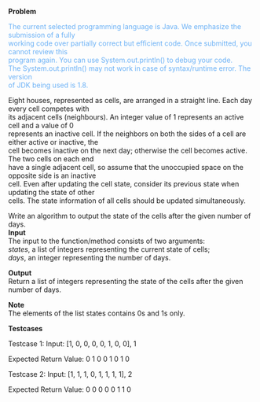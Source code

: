 **Problem**  

<font color="#6bb1f6">The current selected programming language is Java. We emphasize the submission of a fully</br>
working code over partially correct but efficient code. Once submitted, you cannot review this</br>
program again. You can use System.out.println() to debug your code.</br>
The System.out.println() may not work in case of syntax/runtime error. The version</br>
of JDK being used is 1.8.</font>

Eight houses, represented as cells, are arranged in a straight line. Each day every cell competes with  
its adjacent cells (neighbours). An integer value of 1 represents an active cell and a value of 0  
represents an inactive cell. If the neighbors on both the sides of a cell are either active or inactive, the  
cell becomes inactive on the next day; otherwise the cell becomes active. The two cells on each end  
have a single adjacent cell, so assume that the unoccupied space on the opposite side is an inactive  
cell. Even after updating the cell state, consider its previous state when updating the state of other  
cells. The state information of all cells should be updated simultaneously.  

Write an algorithm to output the state of the cells after the given number of days.  
**Input**  
The input to the function/method consists of two arguments:  
*states*, a list of integers representing the current state of cells;  
*days*, an integer representing the number of days.  

**Output**  
Return a list of integers representing the state of the cells after the given number of days.

**Note**  
The elements of the list states contains 0s and 1s only.

**Testcases**

Testcase 1:
Input:
[1, 0, 0, 0, 0, 1, 0, 0], 1

Expected Return Value:
0 1 0 0 1 0 1 0

Testcase 2:
Input:
[1, 1, 1, 0, 1, 1, 1, 1], 2

Expected Return Value:
0 0 0 0 0 1 1 0
